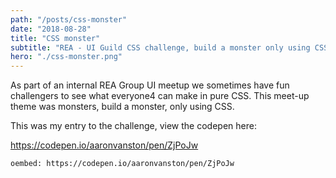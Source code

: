 ```yaml
---
path: "/posts/css-monster"
date: "2018-08-28"
title: "CSS monster"
subtitle: "REA - UI Guild CSS challenge, build a monster only using CSS"
hero: "./css-monster.png"
---
```


As part of an internal REA Group UI meetup we sometimes have fun challengers to see what everyone4 can make in pure CSS. This meet-up theme was monsters, build a monster, only using CSS.

This was my entry to the challenge, view the codepen here:

https://codepen.io/aaronvanston/pen/ZjPoJw

`oembed: https://codepen.io/aaronvanston/pen/ZjPoJw`